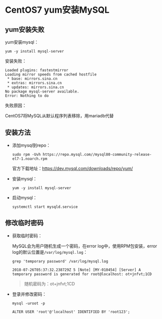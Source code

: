 # CentOS7 yum安装MySQL

## yum安装失败

yum安装mysql：

```
yum -y install mysql-server
```

安装失败：

```
Loaded plugins: fastestmirror
Loading mirror speeds from cached hostfile
 * base: mirrors.sina.cn
 * extras: mirrors.sina.cn
 * updates: mirrors.sina.cn
No package mysql-server available.
Error: Nothing to do
```

失败原因：

CentOS7将MySQL从默认程序列表移除，用mariadb代替

## 安装方法

- 添加mysql到repo：

  ```
  sudo rpm -Uvh https://repo.mysql.com//mysql80-community-release-el7-1.noarch.rpm
  ```

  官方下载地址：https://dev.mysql.com/downloads/repo/yum/

- 安装mysql：

  ```
  yum -y install mysql-server
  ```

- 启动mysql：

  ```
  systemctl start mysqld.service
  ```

## 修改临时密码

- 获取临时密码：

  MySQL会为用户随机生成一个密码，在error log中，使用RPM包安装，error log的默认位置是`/var/log/mysql.log`：

  ```
  grep 'temporary password' /var/log/mysql.log
  
  2018-07-26T05:37:32.238729Z 5 [Note] [MY-010454] [Server] A temporary password is generated for root@localhost: ot+jnfvt;1CD
  ```

  > 随机密码为：ot+jnfvt;1CD

- 登录并修改密码：

  ```
  mysql -uroot -p
  
  ALTER USER 'root'@'localhost' IDENTIFIED BY 'root123';
  ```

  